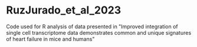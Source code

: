 # RuzJurado_et_al_2023
Code used for R analysis of data presented in "Improved integration of single cell transcriptome data demonstrates common and unique signatures of heart failure in mice and humans"

